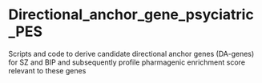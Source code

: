 # Directional_anchor_gene_psyciatric_PES
 Scripts and code to derive candidate directional anchor genes (DA-genes) for SZ and BIP and subsequently profile pharmagenic enrichment score relevant to these genes
